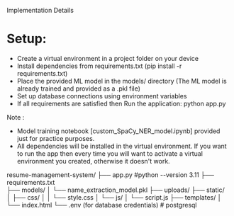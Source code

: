 Implementation Details

# Setup:

- Create a virtual environment in a project folder on your device
- Install dependencies from requirements.txt (pip install -r requirements.txt)     
- Place the provided ML model <already exist> in the models/ directory (The ML model is already trained and provided as a .pkl file)
- Set up database connections using environment variables
- If all requirements are satisfied then Run the application: python app.py

Note : 
- Model training notebook [custom_SpaCy_NER_model.ipynb] provided just for practice purposes.
- All dependencies will be installed in the virtual environment. If you want to run the app then every time you will want to activate a virtual environment you created, otherwise it doesn't work.


resume-management-system/
├── app.py             #python --version 3.11
├── requirements.txt    
├── models/
│   └── name_extraction_model.pkl
├── uploads/
├── static/
│   ├── css/
│   │   └── style.css
│   └── js/
│       └── script.js
├── templates/
│   └── index.html
└── .env (for database credentials)   # postgresql

